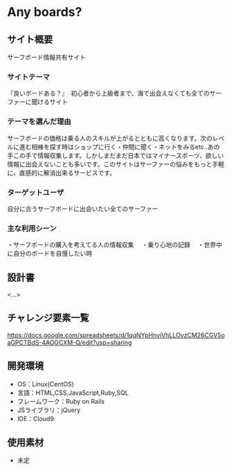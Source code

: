 # Any boards?

## サイト概要
サーフボード情報共有サイト

### サイトテーマ
『良いボードある？』　初心者から上級者まで、海で出会えなくても全てのサーファーに聞けるサイト

### テーマを選んだ理由
サーフボードの価格は乗る人のスキルが上がるとともに高くなります。次のレベルに進む相棒を探す時はショップに行く・仲間に聞く・ネットをみるetc..あの手この手で情報収集します。しかしまだまだ日本ではマイナースポーツ、欲しい情報に出会えないことも多いです。このサイトはサーファーの悩みをもっと手軽に、直感的に解消出来るサービスです。

### ターゲットユーザ
自分に合うサーフボードに出会いたい全てのサーファー

### 主な利用シーン
・サーフボードの購入を考えてる人の情報収集　
・乗り心地の記録　
・世界中に自分のボードを自慢したい時

## 設計書
<...>

## チャレンジ要素一覧
https://docs.google.com/spreadsheets/d/1qqNYpHnviVhLLOvzCM26CGV5oaGPCTBdS-4AOGCXM-Q/edit?usp=sharing

## 開発環境
- OS：Linux(CentOS)
- 言語：HTML,CSS,JavaScript,Ruby,SQL
- フレームワーク：Ruby on Rails
- JSライブラリ：jQuery
- IDE：Cloud9

## 使用素材
- 未定

